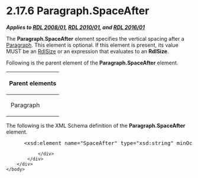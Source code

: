 <html dir="LTR" xmlns:mshelp="http://msdn.microsoft.com/mshelp" xmlns:ddue="http://ddue.schemas.microsoft.com/authoring/2003/5" xmlns:xlink="http://www.w3.org/1999/xlink" xmlns:tool="http://www.microsoft.com/tooltip">
    <head>
        <meta http-equiv="Content-Type" content="text/html; CHARSET=utf-8"></meta>
        <meta name="save" content="history"></meta>
        <title>2.17.6 Paragraph.SpaceAfter</title>
        <xml>
            <mshelp:toctitle title="2.17.6 Paragraph.SpaceAfter"></mshelp:toctitle>
            <mshelp:rltitle title="[MS-RDL]: Paragraph.SpaceAfter"></mshelp:rltitle>
            <mshelp:keyword index="A" term="745eb622-c45a-4f1f-a421-63da54c48bcb"></mshelp:keyword>
            <mshelp:attr name="DCSext.ContentType" value="open specification"></mshelp:attr>
            <mshelp:attr name="AssetID" value="745eb622-c45a-4f1f-a421-63da54c48bcb"></mshelp:attr>
            <mshelp:attr name="TopicType" value="kbRef"></mshelp:attr>
            <mshelp:attr name="DCSext.Title" value="[MS-RDL]: Paragraph.SpaceAfter" />
        </xml>
    </head>
    <body>
        <div id="header">
            <h1 class="heading">2.17.6 Paragraph.SpaceAfter</h1>
        </div>
        <div id="mainSection">
            <div id="mainBody">
                <div id="allHistory" class="saveHistory"></div>
                <div id="sectionSection0" class="section" name="collapseableSection">
                    

<p><b><i>Applies to </i></b><a href="1e855f94-4617-47e4-b89e-0856c6cb420f.md"><b><i>RDL 2008/01</i></b></a><b><i>,
</i></b><a href="3428e690-a348-4ec7-8a6a-8efb42d2cdee.md"><b><i>RDL 2010/01</i></b></a><b><i>,
and </i></b><a href="52ce3983-2bfc-4e72-9359-42aaf5fe4509.md"><b><i>RDL 2016/01</i></b></a></p>

<p>The <b>Paragraph.SpaceAfter</b> element specifies the
vertical spacing after a <a href="c813d832-e92f-40e9-aadf-77ec1845efbb.md">Paragraph</a>.
This element is optional. If this element is present, its value MUST be an <a href="b40c092e-4fe5-4f7b-a0bf-c98df1361c90.md">RdlSize</a> or an expression
that evaluates to an <b>RdlSize</b>.</p>

<p>Following is the parent element of the <b>Paragraph.SpaceAfter</b>
element.</p>

<table>
 <thead>
  <tr>
   <th>
   <p>Parent elements</p>
   </th>
  </tr>
 </thead>
 <tr>
  <td>
  <p> Paragraph </p>
  </td>
 </tr>
</table>

<p>The following is the XML Schema definition of the <b>Paragraph.SpaceAfter</b>
element.</p>

<dl>
<dd>
<div><pre> &lt;xsd:element name=&quot;SpaceAfter&quot; type=&quot;xsd:string&quot; minOccurs=&quot;0&quot; /&gt;
</pre></div>
</dd></dl>


                </div>
            </div>
        </div>
    </body>
</html>